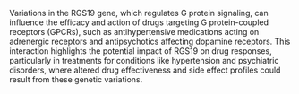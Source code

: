 Variations in the RGS19 gene, which regulates G protein signaling, can influence the efficacy and action of drugs targeting G protein-coupled receptors (GPCRs), such as antihypertensive medications acting on adrenergic receptors and antipsychotics affecting dopamine receptors. This interaction highlights the potential impact of RGS19 on drug responses, particularly in treatments for conditions like hypertension and psychiatric disorders, where altered drug effectiveness and side effect profiles could result from these genetic variations.